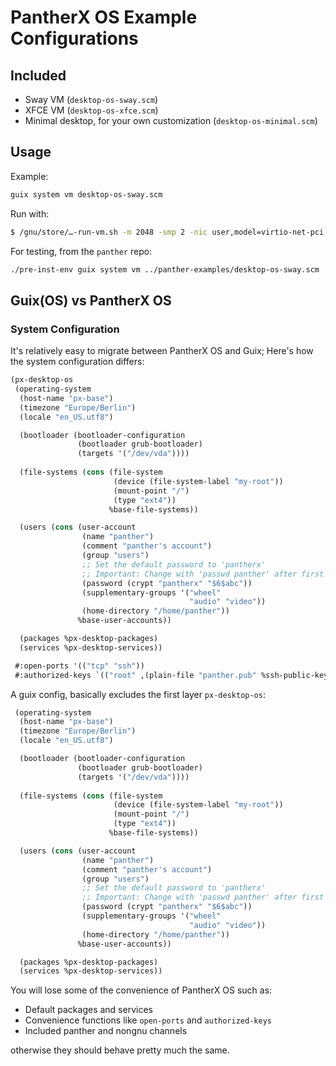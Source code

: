 # PantherX OS Example Configurations

## Included

- Sway VM (`desktop-os-sway.scm`)
- XFCE VM (`desktop-os-xfce.scm`)
- Minimal desktop, for your own customization (`desktop-os-minimal.scm`)

## Usage

Example:

```bash
guix system vm desktop-os-sway.scm
```

Run with:

```bash
$ /gnu/store/…-run-vm.sh -m 2048 -smp 2 -nic user,model=virtio-net-pci --enable-kvm
```

For testing, from the `panther` repo:

```bash
./pre-inst-env guix system vm ../panther-examples/desktop-os-sway.scm
```

## Guix(OS) vs PantherX OS

### System Configuration

It's relatively easy to migrate between PantherX OS and Guix; Here's how the system configuration differs:

```scheme
(px-desktop-os
 (operating-system
  (host-name "px-base")
  (timezone "Europe/Berlin")
  (locale "en_US.utf8")

  (bootloader (bootloader-configuration
               (bootloader grub-bootloader)
               (targets '("/dev/vda"))))
  
  (file-systems (cons (file-system
                       (device (file-system-label "my-root"))
                       (mount-point "/")
                       (type "ext4"))
                      %base-file-systems))

  (users (cons (user-account
                (name "panther")
                (comment "panther's account")
                (group "users")
                ;; Set the default password to 'pantherx'
                ;; Important: Change with 'passwd panther' after first login
                (password (crypt "pantherx" "$6$abc"))
                (supplementary-groups '("wheel"
                                        "audio" "video"))
                (home-directory "/home/panther"))
               %base-user-accounts))

  (packages %px-desktop-packages)
  (services %px-desktop-services))

 #:open-ports '(("tcp" "ssh"))
 #:authorized-keys `(("root" ,(plain-file "panther.pub" %ssh-public-key))))
```

A guix config, basically excludes the first layer `px-desktop-os`:

```scheme
 (operating-system
  (host-name "px-base")
  (timezone "Europe/Berlin")
  (locale "en_US.utf8")

  (bootloader (bootloader-configuration
               (bootloader grub-bootloader)
               (targets '("/dev/vda"))))
  
  (file-systems (cons (file-system
                       (device (file-system-label "my-root"))
                       (mount-point "/")
                       (type "ext4"))
                      %base-file-systems))

  (users (cons (user-account
                (name "panther")
                (comment "panther's account")
                (group "users")
                ;; Set the default password to 'pantherx'
                ;; Important: Change with 'passwd panther' after first login
                (password (crypt "pantherx" "$6$abc"))
                (supplementary-groups '("wheel"
                                        "audio" "video"))
                (home-directory "/home/panther"))
               %base-user-accounts))

  (packages %px-desktop-packages)
  (services %px-desktop-services))
```

You will lose some of the convenience of PantherX OS such as:

- Default packages and services
- Convenience functions like `open-ports` and `authorized-keys`
- Included panther and nongnu channels

otherwise they should behave pretty much the same.